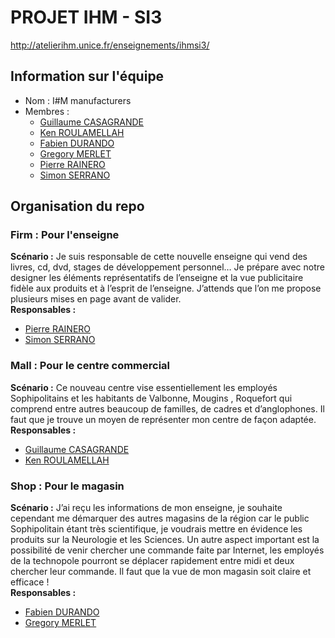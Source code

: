 # PROJET IHM - SI3
http://atelierihm.unice.fr/enseignements/ihmsi3/

## Information sur l'équipe
  * Nom : I#M manufacturers
  * Membres :
    *  [Guillaume CASAGRANDE](guillaume.casagrande@etu.unice.fr)
    *  [Ken ROULAMELLAH](ken.roulamellah@etu.unice.fr)
    *  [Fabien DURANDO](fabien.durando@etu.unice.fr)
    *  [Gregory MERLET](gregory.merlet@etu.unice.fr)
    *  [Pierre RAINERO](pierre.rainero@etu.unice.fr)
    *  [Simon SERRANO](simon.serrano@etu.unice.fr)

## Organisation du repo
### Firm : Pour l'enseigne
<b>Scénario :</b> Je suis responsable de cette nouvelle enseigne qui vend des livres, cd, dvd, stages de développement personnel… Je prépare avec notre designer les éléments représentatifs de l’enseigne et la vue publicitaire fidèle aux produits et à l’esprit de l’enseigne. J’attends que l’on me propose plusieurs mises en page avant de valider.<br/>
<b>Responsables :</b><br/>
 - [Pierre RAINERO](pierre.rainero@etu.unice.fr)
 - [Simon SERRANO](simon.serrano@etu.unice.fr)

### Mall : Pour le centre commercial
<b>Scénario :</b> Ce nouveau centre vise essentiellement les employés Sophipolitains  et les habitants de Valbonne, Mougins , Roquefort qui comprend entre autres beaucoup de familles, de cadres et d’anglophones. Il faut que je trouve un moyen de représenter mon centre de façon adaptée.<br/>
<b>Responsables :</b><br/>
 - [Guillaume CASAGRANDE](guillaume.casagrande@etu.unice.fr)
 - [Ken ROULAMELLAH](ken.roulamellah@etu.unice.fr)

### Shop : Pour le magasin
<b>Scénario :</b> J’ai reçu les informations de mon enseigne, je souhaite cependant me démarquer  des autres magasins de la région car le public Sophipolitain étant très scientifique, je voudrais mettre en évidence les produits sur la Neurologie et les Sciences. Un autre aspect important est la possibilité de venir chercher une commande faite par Internet, les employés de la technopole pourront se déplacer rapidement entre midi et deux chercher leur commande. Il faut que la vue de mon magasin soit claire et efficace !<br/>
<b>Responsables :</b><br/>
 - [Fabien DURANDO](fabien.durando@etu.unice.fr)
 - [Gregory MERLET](gregory.merlet@etu.unice.fr)